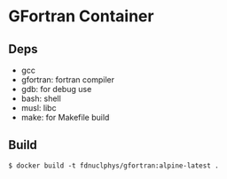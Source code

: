 # GFortran Container

## Deps

  - gcc
  - gfortran: fortran compiler
  - gdb: for debug use
  - bash: shell
  - musl: libc
  - make: for Makefile build

## Build

```shell
$ docker build -t fdnuclphys/gfortran:alpine-latest .
```